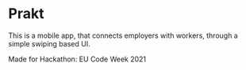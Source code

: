 # Prakt

This is a mobile app, that connects employers with workers, through a simple swiping based UI.

Made for Hackathon: EU Code Week 2021
